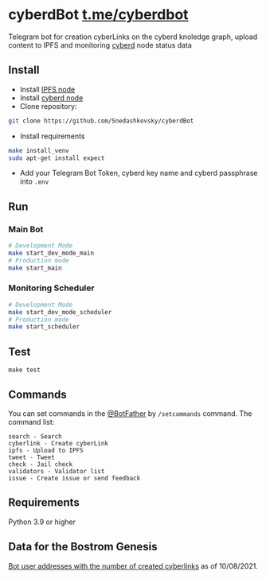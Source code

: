 # cyberdBot [t.me/cyberdbot](https://t.me/cyberdbot)  
Telegram bot for creation cyberLinks on the cyberd knoledge graph, upload content to IPFS and monitoring [cyberd](https://github.com/cybercongress/cyberd/) node status data
## Install
- Install [IPFS node](https://docs-beta.ipfs.io/install/command-line-quick-start/)  
- Install [cyberd node](https://cybercongress.ai/docs/cyberd/run_validator/)  
- Clone repository:
```bash 
git clone https://github.com/Snedashkovsky/cyberdBot
```
- Install requirements 
```bash
make install_venv
sudo apt-get install expect
```
- Add your Telegram Bot Token, cyberd key name and cyberd passphrase into `.env`
## Run
### Main Bot
```bash  
# Development Mode
make start_dev_mode_main
# Production mode
make start_main
```
### Monitoring Scheduler
```bash
# Development Mode
make start_dev_mode_scheduler
# Production mode
make start_scheduler
```
## Test
```
make test
```

## Commands
You can set commands in the [@BotFather](t.me/BotFather) by `/setcommands` command. The command list:
```
search - Search
cyberlink - Create cyberLink  
ipfs - Upload to IPFS  
tweet - Tweet  
check - Jail check  
validators - Validator list  
issue - Create issue or send feedback
```

## Requirements
Python 3.9 or higher

## Data for the Bostrom Genesis 
[Bot user addresses with the number of created cyberlinks](https://ipfs.io/ipfs/QmWLoxH5F1tFvoiMEq8JEGjHsrT7JSkRxzhUGV1Lrn1GWk) as of 10/08/2021.
